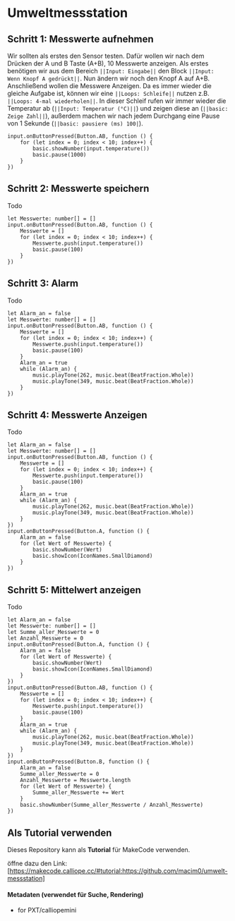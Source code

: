 # Umweltmessstation

## Schritt 1: Messwerte aufnehmen
Wir sollten als erstes den Sensor testen. Dafür wollen wir nach dem Drücken der A und B Taste (A+B), 10 Messwerte anzeigen. 
Als erstes benötigen wir aus dem Bereich ``||Input: Eingabe||`` den Block ``||Input: Wenn Knopf A gedrückt||``. Nun ändern wir noch den Knopf A auf A+B.
Anschließend wollen die Messwere Anzeigen. Da es immer wieder die gleiche Aufgabe ist, können wir eine ``||Loops: Schleife||`` nutzen z.B. ``||Loops: 4-mal wiederholen||``.
In dieser Schleif rufen wir immer wieder die Temperatur ab (``||Input: Temperatur (°C)||``) und zeigen diese an (``||basic: Zeige Zahl||``), außerdem machen wir nach jedem Durchgang eine Pause von 1 Sekunde (``||basic: pausiere (ms) 100|``).


```blocks
input.onButtonPressed(Button.AB, function () {
    for (let index = 0; index < 10; index++) {
        basic.showNumber(input.temperature())
        basic.pause(1000)
    }
})
```

## Schritt 2: Messwerte speichern
Todo

```blocks
let Messwerte: number[] = []
input.onButtonPressed(Button.AB, function () {
    Messwerte = []
    for (let index = 0; index < 10; index++) {
        Messwerte.push(input.temperature())
        basic.pause(100)
    }
})
```

## Schritt 3: Alarm
Todo

```blocks
let Alarm_an = false
let Messwerte: number[] = []
input.onButtonPressed(Button.AB, function () {
    Messwerte = []
    for (let index = 0; index < 10; index++) {
        Messwerte.push(input.temperature())
        basic.pause(100)
    }
    Alarm_an = true
    while (Alarm_an) {
        music.playTone(262, music.beat(BeatFraction.Whole))
        music.playTone(349, music.beat(BeatFraction.Whole))
    }
})
```

## Schritt 4: Messwerte Anzeigen
Todo

```blocks
let Alarm_an = false
let Messwerte: number[] = []
input.onButtonPressed(Button.AB, function () {
    Messwerte = []
    for (let index = 0; index < 10; index++) {
        Messwerte.push(input.temperature())
        basic.pause(100)
    }
    Alarm_an = true
    while (Alarm_an) {
        music.playTone(262, music.beat(BeatFraction.Whole))
        music.playTone(349, music.beat(BeatFraction.Whole))
    }
})
input.onButtonPressed(Button.A, function () {
    Alarm_an = false
    for (let Wert of Messwerte) {
        basic.showNumber(Wert)
        basic.showIcon(IconNames.SmallDiamond)
    }
})
```

## Schritt 5: Mittelwert anzeigen
Todo

```blocks
let Alarm_an = false
let Messwerte: number[] = []
let Summe_aller_Messwerte = 0
let Anzahl_Messwerte = 0
input.onButtonPressed(Button.A, function () {
    Alarm_an = false
    for (let Wert of Messwerte) {
        basic.showNumber(Wert)
        basic.showIcon(IconNames.SmallDiamond)
    }
})
input.onButtonPressed(Button.AB, function () {
    Messwerte = []
    for (let index = 0; index < 10; index++) {
        Messwerte.push(input.temperature())
        basic.pause(100)
    }
    Alarm_an = true
    while (Alarm_an) {
        music.playTone(262, music.beat(BeatFraction.Whole))
        music.playTone(349, music.beat(BeatFraction.Whole))
    }
})
input.onButtonPressed(Button.B, function () {
    Alarm_an = false
    Summe_aller_Messwerte = 0
    Anzahl_Messwerte = Messwerte.length
    for (let Wert of Messwerte) {
        Summe_aller_Messwerte += Wert
    }
    basic.showNumber(Summe_aller_Messwerte / Anzahl_Messwerte)
})
```

## Als Tutorial verwenden

Dieses Repository kann als **Tutorial** für MakeCode verwenden.

öffne dazu den Link: [https://makecode.calliope.cc/#tutorial:https://github.com/macim0/umwelt-messstation]
#### Metadaten (verwendet für Suche, Rendering)

* for PXT/calliopemini
<script src="https://makecode.com/gh-pages-embed.js"></script><script>makeCodeRender("{{ site.makecode.home_url }}", "{{ site.github.owner_name }}/{{ site.github.repository_name }}");</script>

